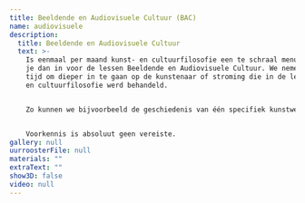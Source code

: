 ```yaml
---
title: Beeldende en Audiovisuele Cultuur (BAC)
name: audiovisuele
description:
  title: Beeldende en Audiovisuele Cultuur
  text: >-
    Is eenmaal per maand kunst- en cultuurfilosofie een te schraal menu, schrijf
    je dan in voor de lessen Beeldende en Audiovisuele Cultuur. We nemen er de
    tijd om dieper in te gaan op de kunstenaar of stroming die in de les kunst-
    en cultuurfilosofie werd behandeld. 


    Zo kunnen we bijvoorbeeld de geschiedenis van één specifiek kunstwerk onderzoeken en in een ruimer hedendaags kader plaatsen. Soms trekken we naar een museum in de buurt om kunstwerken aan den lijve te ondervinden. Tijdens de BAC-lessen is er steeds gelegenheid voor discussie en zij die dat wensen kunnen een eigen bijdrage leveren aan de lesinhoud.


    Voorkennis is absoluut geen vereiste.
gallery: null
uurroosterFile: null
materials: ""
extraText: ""
show3D: false
video: null
---
```

